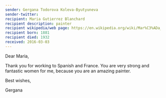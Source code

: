 ```yaml
---
sender: Gergana Todorova Koleva-Byutyuneva 
sender-twitter: 
recipient: Maria Gutierrez Blanchard
recipient description: painter
recipient wikipedia/web page: https://en.wikipedia.org/wiki/Mar%C3%ADa_Blanchard
recipient born: 1881
recipient died: 1932
received: 2016-03-03
---
```


Dear Maria, 

Thank you for working to Spanish and France. You are very strong and fantastic women for me, because you are an amazing painter. 

Best wishes, 

Gergana